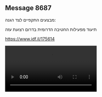 ## Message 8687

מבצעים התקפיים לצד הגנה:

תיעוד מפעילות החטיבה הדרומית בדרום רצועת עזה

https://www.idf.il/175614

![Video](./8687/8687_media.mp4)
